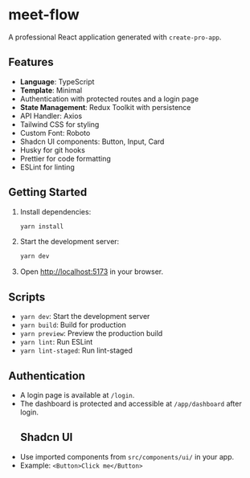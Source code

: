 # meet-flow

A professional React application generated with `create-pro-app`.

## Features

- **Language**: TypeScript
- **Template**: Minimal
- Authentication with protected routes and a login page
- **State Management**: Redux Toolkit with persistence
- API Handler: Axios
- Tailwind CSS for styling
- Custom Font: Roboto
- Shadcn UI components: Button, Input, Card
- Husky for git hooks
- Prettier for code formatting
- ESLint for linting

## Getting Started

1. Install dependencies:

   ```bash
   yarn install
   ```

2. Start the development server:

   ```bash
   yarn dev
   ```

3. Open [http://localhost:5173](http://localhost:5173) in your browser.

## Scripts

- `yarn dev`: Start the development server
- `yarn build`: Build for production
- `yarn preview`: Preview the production build
- `yarn lint`: Run ESLint
- `yarn lint-staged`: Run lint-staged

## Authentication

- A login page is available at `/login`.
- The dashboard is protected and accessible at `/app/dashboard` after login.
  ## Shadcn UI
- Use imported components from `src/components/ui/` in your app.
- Example: `<Button>Click me</Button>`
